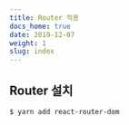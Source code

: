 ```yaml
---
title: Router 적용
docs_home: true
date: 2019-12-07
weight: 1
slug: index
---
```


## Router 설치

```
$ yarn add react-router-dom
```
